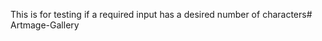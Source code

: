 This is for testing if a required input has a desired number of characters#   A r t m a g e - G a l l e r y  
 